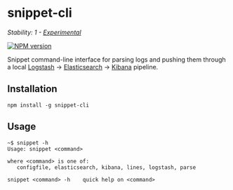 # snippet-cli

_Stability: 1 - [Experimental](https://github.com/tristanls/stability-index#stability-1---experimental)_

[![NPM version](https://badge.fury.io/js/snippet-cli.png)](http://npmjs.org/package/snippet-cli)

Snippet command-line interface for parsing logs and pushing them through a local [Logstash](http://logstash.net/) -> [Elasticsearch](http://www.elasticsearch.org/) -> [Kibana](http://www.elasticsearch.org/overview/kibana/) pipeline.

## Installation

```
npm install -g snippet-cli
```

## Usage

```
~$ snippet -h
Usage: snippet <command>

where <command> is one of:
   configfile, elasticsearch, kibana, lines, logstash, parse

snippet <command> -h    quick help on <command>
```
